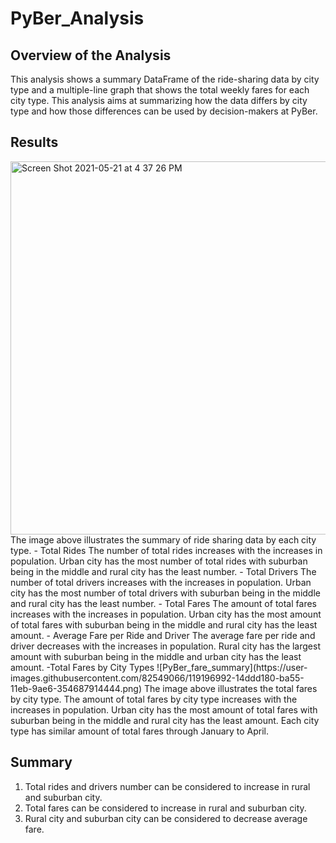 # PyBer_Analysis

## Overview of the Analysis
This analysis shows a summary DataFrame of the ride-sharing data by city type and a multiple-line graph that shows the total weekly fares for each city type. This analysis aims at summarizing how the data differs by city type and how those differences can be used by decision-makers at PyBer.



## Results
<img width="597" alt="Screen Shot 2021-05-21 at 4 37 26 PM" src="https://user-images.githubusercontent.com/82549066/119195554-da733500-ba52-11eb-8acc-8c5b9cd0127c.png">
The image above illustrates the summary of ride sharing data by each city type.
- Total Rides
The number of total rides increases with the increases in population. Urban city has the most number of total rides with suburban being in the middle and rural city has the least number.
- Total Drivers
The number of total drivers increases with the increases in population. Urban city has the most number of total drivers with suburban being in the middle and rural city has the least number.
- Total Fares
The amount of total fares increases with the increases in population. Urban city has the most amount of total fares with suburban being in the middle and rural city has the least amount.
- Average Fare per Ride and Driver
The average fare per ride and driver decreases with the increases in population. Rural city has the largest amount with suburban being in the middle and urban city has the least amount.
-Total Fares by City Types
![PyBer_fare_summary](https://user-images.githubusercontent.com/82549066/119196992-14ddd180-ba55-11eb-9ae6-354687914444.png)
The image above illustrates the total fares by city type. 
The amount of total fares by city type increases with the increases in population. Urban city has the most amount of total fares with suburban being in the middle and rural city has the least amount. Each city type has similar amount of total fares through January to April.


## Summary
1. Total rides and drivers number can be considered to increase in rural and suburban city.
2. Total fares can be considered to increase in rural and suburban city.
3. Rural city and suburban city can be considered to decrease average fare.
